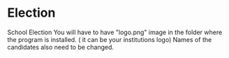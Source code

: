 # Election
School Election
You will have to have "logo.png" image in the folder where the program is installed. ( it can be your institutions logo)
Names of the candidates also need to be changed.
